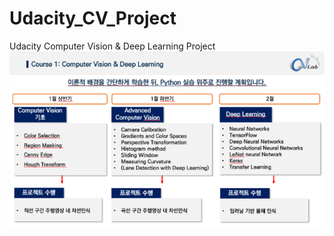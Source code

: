 # Udacity_CV_Project

Udacity Computer Vision & Deep Learning Project
![StudyPlan](https://github.com/2level5/Udacity_CV_Project/blob/main/StudyPlan.png)